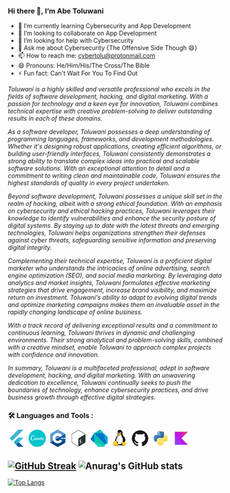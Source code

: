 ### Hi there 👋, I’m Abe Toluwani


- 🌱 I’m currently learning Cybersecurity and App Development
- 👯 I’m looking to collaborate on App Development
- 🤔 I’m looking for help with Cybersecurity
- 💬 Ask me about Cybersecurity {The Offensive Side Though 😄}
- 📫 How to reach me: cybertolu@protonmail.com
- 😄 Pronouns: He/Him/His/The Cross/The Bible
- ⚡ Fun fact: Can't Wait For You To Find Out


  
_Toluwani is a highly skilled and versatile professional who excels in the fields of software development, hacking, and digital marketing. With a passion for technology and a keen eye for innovation, Toluwani combines technical expertise with creative problem-solving to deliver outstanding results in each of these domains._

_As a software developer, Toluwani possesses a deep understanding of programming languages, frameworks, and development methodologies. Whether it's designing robust applications, creating efficient algorithms, or building user-friendly interfaces, Toluwani consistently demonstrates a strong ability to translate complex ideas into practical and scalable software solutions. With an exceptional attention to detail and a commitment to writing clean and maintainable code, Toluwani ensures the highest standards of quality in every project undertaken._

_Beyond software development, Toluwani possesses a unique skill set in the realm of hacking, albeit with a strong ethical foundation. With an emphasis on cybersecurity and ethical hacking practices, Toluwani leverages their knowledge to identify vulnerabilities and enhance the security posture of digital systems. By staying up to date with the latest threats and emerging technologies, Toluwani helps organizations strengthen their defenses against cyber threats, safeguarding sensitive information and preserving digital integrity._

_Complementing their technical expertise, Toluwani is a proficient digital marketer who understands the intricacies of online advertising, search engine optimization (SEO), and social media marketing. By leveraging data analytics and market insights, Toluwani formulates effective marketing strategies that drive engagement, increase brand visibility, and maximize return on investment. Toluwani's ability to adapt to evolving digital trends and optimize marketing campaigns makes them an invaluable asset in the rapidly changing landscape of online business._

_With a track record of delivering exceptional results and a commitment to continuous learning, Toluwani thrives in dynamic and challenging environments. Their strong analytical and problem-solving skills, combined with a creative mindset, enable Toluwani to approach complex projects with confidence and innovation._

_In summary, Toluwani is a multifaceted professional, adept in software development, hacking, and digital marketing. With an unwavering dedication to excellence, Toluwani continually seeks to push the boundaries of technology, enhance cybersecurity practices, and drive business growth through effective digital strategies._



### :hammer_and_wrench: Languages and Tools :
<div>
  <img src="https://github.com/devicons/devicon/blob/master/icons/flutter/flutter-original.svg" title="Flutter" alt="Flutter" width="40" height="40"/>&nbsp;
  <img src="https://github.com/devicons/devicon/blob/master/icons/canva/canva-original.svg" title="Canva" alt="Canva" width="40" height="40"/>&nbsp;
  <img src="https://github.com/devicons/devicon/blob/master/icons/cplusplus/cplusplus-original.svg" title="C Plus Plus" alt="C Plus Plus" width="40" height="40"/>&nbsp;
  <img src="https://github.com/devicons/devicon/blob/master/icons/bash/bash-original.svg" title="Bash" alt="Bash" width="40" height="40"/>&nbsp;
  <img src="https://github.com/devicons/devicon/blob/master/icons/dart/dart-original.svg" title="Dart" alt="Dart" width="40" height="40"/>&nbsp;
  <img src="https://github.com/devicons/devicon/blob/master/icons/linux/linux-original.svg" title="Linux" alt="Linux" width="40" height="40"/>&nbsp;
  <img src="https://github.com/devicons/devicon/blob/master/icons/github/github-original.svg" title="GitHub" alt="GitHub" width="40" height="40"/>&nbsp;
  <img src="https://github.com/devicons/devicon/blob/master/icons/python/python-original.svg" title="Python" alt="Python" width="40" height="40"/>&nbsp;
  <img src="https://github.com/devicons/devicon/blob/master/icons/kotlin/kotlin-original.svg" title="Kotlin" alt="Kotlin" width="40" height="40"/>&nbsp;
  
</div>



[![GitHub Streak](http://github-readme-streak-stats.herokuapp.com?user=abetoluwani&theme=cobalt)](https://git.io/streak-stats)
![Anurag's GitHub stats](https://github-readme-stats.vercel.app/api?username=abetoluwani&show_icons=true&theme=radical)
---

[![Top Langs](https://github-readme-stats.vercel.app/api/top-langs/?username=abetoluwani&layout=compact)](https://github.com/anuraghazra/github-readme-stats)


